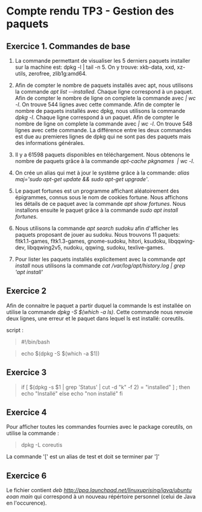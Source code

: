 # Compte rendu TP3 - Gestion des paquets

## Exercice 1. Commandes de base


1. La commande permettant de visualiser les 5 derniers paquets installer sur la machine est: dpkg -l | tail -n 5. 
On y trouve: xkb-data, xxd, xz-utils, zerofree, zlib1g:amd64.

2. Afin de compter le nombre de paquets installés avec apt, nous utilisons la commande *apt list --installed*. Chaque ligne correspond à un paquet. Afin de compter le nombre de ligne on complete la commande avec *| wc -l*. On trouve 544 lignes avec cette commande.
Afin de compter le nombre de paquets installés avec dpkg, nous utilisons la commande *dpkg -l*. Chaque ligne correspond à un paquet. Afin de compter le nombre de ligne on complete la commande avec *| wc -l*. On trouve 548 lignes avec cette commande.
La différence entre les deux commandes est due au premieres lignes de dpkg qui ne sont pas des paquets mais des informations générales.

3. Il y a 61598 paquets disponibles en téléchargement. Nous obtenons le nombre de paquets grâce à la commande *apt-cache pkgnames  | wc -l*.

4. On crée un alias qui met à jour le système grâce à la commande: *alias maj='sudo apt-get update && sudo apt-get upgrade'*.

5. Le paquet fortunes est un programme affichant aléatoirement des épigrammes, connus sous le nom de cookies fortune. Nous affichons les détails de ce paquet avec la commande *apt show fortunes*.
Nous installons ensuite le paquet grâce à la commande *sudo apt install fortunes*. 

6. Nous utilisons la commande *apt search sudoku* afin d'afficher les paquets proposant de jouer au sudoku. Nous trouvons 11 paquets: fltk1.1-games, fltk1.3-games, gnome-sudoku, hitori, ksudoku, libqqwing-dev, libqqwing2v5, nudoku, qqwing, sudoku, texlive-games.

7. Pour lister les paquets installés explicitement avec la commande *apt install* nous utilisons la commande *cat /var/log/apt/history.log | grep 'apt install'*


## Exercice 2

Afin de connaitre le paquet a partir duquel la commande ls est installée on utilise la commande *dpkg -S $(which -a ls)*. Cette commande nous renvoie deux lignes, une erreur et le paquet dans lequel ls est installé: coreutils.

script : 
> #!/bin/bash

> echo $(dpkg -S $(which -a $1))


## Exercice 3

> if  [ $(dpkg -s $1 | grep 'Status' | cut -d "k" -f 2) = "installed" ] ; 
>then 
>echo "Installé"
>else
>echo "non installé"
>fi


## Exercice 4 

Pour afficher toutes les commandes fournies avec le package coreutils, on utilise la commande : 
> dpkg -L coreutis

La commande '[' est un alias de test et doit se terminer par ']'

## Exercice 6 

Le fichier contient *deb http://ppa.launchpad.net/linuxuprising/java/ubuntu eoan main* qui correspond à un nouveau répértoire personnel (celui de Java en l'occurence). 
